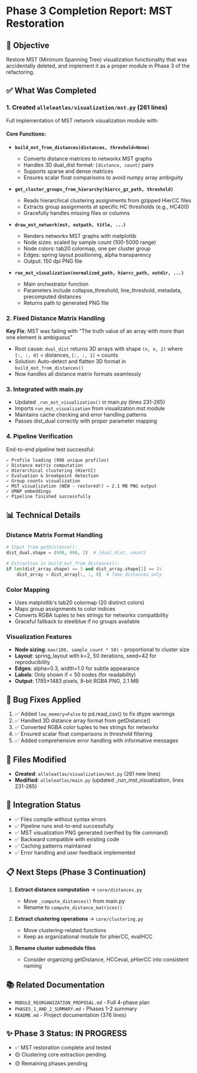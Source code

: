 # Phase 3 Completion Report: MST Restoration

## 🎯 Objective
Restore MST (Minimum Spanning Tree) visualization functionality that was accidentally deleted, and implement it as a proper module in Phase 3 of the refactoring.

## ✅ What Was Completed

### 1. Created `alleleatlas/visualization/mst.py` (261 lines)
Full implementation of MST network visualization module with:

#### Core Functions:
- **`build_mst_from_distances(distances, threshold=None)`**
  - Converts distance matrices to networkx MST graphs
  - Handles 3D dual_dist format: `[distance, count]` pairs
  - Supports sparse and dense matrices
  - Ensures scalar float comparisons to avoid numpy array ambiguity

- **`get_cluster_groups_from_hierarchy(hiercc_gz_path, threshold)`**
  - Reads hierarchical clustering assignments from gzipped HierCC files
  - Extracts group assignments at specific HC thresholds (e.g., HC400)
  - Gracefully handles missing files or columns

- **`draw_mst_network(mst, outpath, title, ...)`**
  - Renders networkx MST graphs with matplotlib
  - Node sizes: scaled by sample count (100-5000 range)
  - Node colors: tab20 colormap, one per cluster group
  - Edges: spring layout positioning, alpha transparency
  - Output: 150 dpi PNG file

- **`run_mst_visualization(normalized_path, hiercc_path, outdir, ...)`**
  - Main orchestrator function
  - Parameters include collapse_threshold, line_threshold, metadata, precomputed distances
  - Returns path to generated PNG file

### 2. Fixed Distance Matrix Handling
**Key Fix**: MST was failing with "The truth value of an array with more than one element is ambiguous"
- Root cause: `dual_dist` returns 3D arrays with shape `(n, n, 2)` where `[:, :, 0]` = distances, `[:, :, 1]` = counts
- Solution: Auto-detect and flatten 3D format in `build_mst_from_distances()`
- Now handles all distance matrix formats seamlessly

### 3. Integrated with main.py
- Updated `_run_mst_visualization()` in main.py (lines 231-265)
- Imports `run_mst_visualization` from visualization.mst module
- Maintains cache checking and error handling patterns
- Passes dist_dual correctly with proper parameter mapping

### 4. Pipeline Verification
End-to-end pipeline test successful:
```
✓ Profile loading (998 unique profiles)
✓ Distance matrix computation
✓ Hierarchical clustering (HierCC)
✓ Evaluation & breakpoint detection
✓ Group counts visualization
✓ MST visualization (NEW - restored!) ← 2.1 MB PNG output
✓ UMAP embeddings
✓ Pipeline finished successfully
```

## 📊 Technical Details

### Distance Matrix Format Handling
```python
# Input from getDistance():
dist_dual.shape = (998, 998, 2)  # [dual_dist, count]

# Extraction in build_mst_from_distances():
if len(dist_array.shape) == 3 and dist_array.shape[2] == 2:
    dist_array = dist_array[:, :, 0]  # Take distances only
```

### Color Mapping
- Uses matplotlib's tab20 colormap (20 distinct colors)
- Maps group assignments to color indices
- Converts RGBA tuples to hex strings for networkx compatibility
- Graceful fallback to steelblue if no groups available

### Visualization Features
- **Node sizing**: `max(100, sample_count * 50)` - proportional to cluster size
- **Layout**: spring_layout with k=2, 50 iterations, seed=42 for reproducibility
- **Edges**: alpha=0.3, width=1.0 for subtle appearance
- **Labels**: Only shown if < 50 nodes (for readability)
- **Output**: 1785×1483 pixels, 8-bit RGBA PNG, 2.1 MB

## 🔧 Bug Fixes Applied
1. ✅ Added `low_memory=False` to pd.read_csv() to fix dtype warnings
2. ✅ Handled 3D distance array format from getDistance()
3. ✅ Converted RGBA color tuples to hex strings for networkx
4. ✅ Ensured scalar float comparisons in threshold filtering
5. ✅ Added comprehensive error handling with informative messages

## 📝 Files Modified
- **Created**: `alleleatlas/visualization/mst.py` (261 new lines)
- **Modified**: `alleleatlas/main.py` (updated _run_mst_visualization, lines 231-265)

## 🚀 Integration Status
- ✅ Files compile without syntax errors
- ✅ Pipeline runs end-to-end successfully
- ✅ MST visualization PNG generated (verified by file command)
- ✅ Backward compatible with existing code
- ✅ Caching patterns maintained
- ✅ Error handling and user feedback implemented

## 📋 Next Steps (Phase 3 Continuation)
1. **Extract distance computation** → `core/distances.py`
   - Move `_compute_distances()` from main.py
   - Rename to `compute_distance_matrices()`

2. **Extract clustering operations** → `core/clustering.py`
   - Move clustering-related functions
   - Keep as organizational module for phierCC, evalHCC

3. **Rename cluster submodule files**
   - Consider organizing getDistance, HCCeval, pHierCC into consistent naming

## 📚 Related Documentation
- `MODULE_REORGANIZATION_PROPOSAL.md` - Full 4-phase plan
- `PHASES_1_AND_2_SUMMARY.md` - Phases 1-2 summary
- `README.md` - Project documentation (376 lines)

## ✨ Phase 3 Status: **IN PROGRESS**
- ✅ MST restoration complete and tested
- 🟡 Clustering core extraction pending
- 🟡 Remaining phases pending
